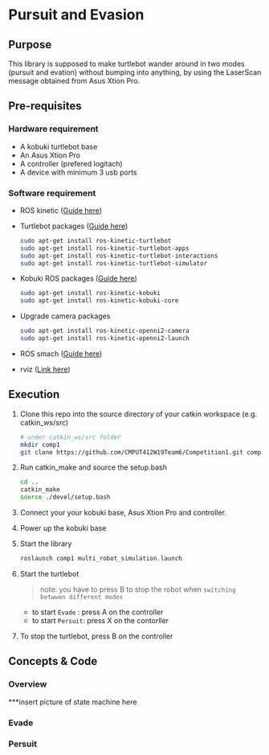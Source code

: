 # Pursuit and Evasion

## Purpose
This library is supposed to make turtlebot wander around in two modes (pursuit and evation) without bumping into anything, by using the LaserScan message obtained from Asus Xtion Pro.

## Pre-requisites

### Hardware requirement
- A kobuki turtlebot base
- An Asus Xtion Pro
- A controller (prefered logitach)
- A device with minimum 3 usb ports

### Software requirement
- ROS kinetic ([Guide here](http://wiki.ros.org/kinetic/Installation/Ubuntu))

- Turtlebot  packages ([Guide here](http://wiki.ros.org/action/show/Robots/TurtleBot?action=show&redirect=TurtleBot))
  ```bash
  sudo apt-get install ros-kinetic-turtlebot
  sudo apt-get install ros-kinetic-turtlebot-apps
  sudo apt-get install ros-kinetic-turtlebot-interactions
  sudo apt-get install ros-kinetic-turtlebot-simulator
  ```
  
- Kobuki ROS packages ([Guide here](https://wiki.ros.org/kobuki/Tutorials/Installation))
  ```bash
  sudo apt-get install ros-kinetic-kobuki
  sudo apt-get install ros-kinetic-kobuki-core
  ```
  
- Upgrade camera packages
  ```bash
  sudo apt-get install ros-kinetic-openni2-camera
  sudo apt-get install ros-kinetic-openni2-launch
  ```
  
- ROS smach ([Guide here](http://wiki.ros.org/smach))

- rviz ([Link here](http://wiki.ros.org/rviz))

## Execution

1. Clone this repo into the source directory of your catkin workspace (e.g. catkin_ws/src)
    ```bash
    # under catkin_ws/src folder
    mkdir comp1
    git clone https://github.com/CMPUT412W19Team6/Competition1.git comp1
    ```
  
2. Run catkin_make and source the setup.bash
    ```bash
    cd ..
    catkin_make
    source ./devel/setup.bash
    ```
    
3. Connect your your kobuki base, Asus Xtion Pro and controller.

4. Power up the kobuki base

5. Start the library
    ```bash
    roslaunch comp1 multi_robot_simulation.launch
    ```

6. Start the turtlebot
    > note:  you have to press B to stop the robot when `switching betwwen different modes`
    - to start `Evade`  : press A on the controller
    - to start `Persuit`: press X on the contorller
    
7. To stop the turtlebot, press B on the controller
    
## Concepts & Code

### Overview
***insert picture of state machine here

### Evade

### Persuit
